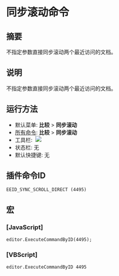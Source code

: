 # 同步滚动命令

## 摘要

不指定参数直接同步滚动两个最近访问的文档。

## 说明

不指定参数直接同步滚动两个最近访问的文档。

## 运行方法

- 默认菜单: **比较** \> **同步滚动**
- [所有命令](../tools/all_commands): **比较** \> **同步滚动**
- 工具栏:  ![](../../images/sync24x16..png)
- 状态栏: 无
- 默认快捷键: 无

## 插件命令ID

```
EEID_SYNC_SCROLL_DIRECT (4495)
```

## 宏

### \[JavaScript\]

```
editor.ExecuteCommandByID(4495);
```

### \[VBScript\]

```
editor.ExecuteCommandByID 4495
```
